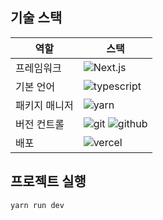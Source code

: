 ## 기술 스택

| 역할          | 스택                                                                                                                                                                                               |
| ------------- | -------------------------------------------------------------------------------------------------------------------------------------------------------------------------------------------------- |
| 프레임워크    | ![Next.js](https://img.shields.io/badge/Next.js-000000?style=for-the-badge&logo=Next.js&logoColor={로고컬러})                                                                                      |
| 기본 언어     | ![typescript](https://img.shields.io/badge/typescript-3178C6?style=for-the-badge&logo=typescript&logoColor=white)                                                                                  |
| 패키지 매니저 | ![yarn](https://img.shields.io/badge/yarn-2C8EBB?style=for-the-badge&logo=yarn&logoColor=white)                                                                                                    |
| 버전 컨트롤   | ![git](https://img.shields.io/badge/git-F05032?style=for-the-badge&logo=git&logoColor=white) ![github](https://img.shields.io/badge/GitHub-181717?style=for-the-badge&logo=GitHub&logoColor=white) |
| 배포          | ![vercel](https://img.shields.io/badge/Vercel-000000?style=for-the-badge&logo=Vercel&logoColor=white)                                                                                              |

## 프로젝트 실행

```bash
yarn run dev
```
